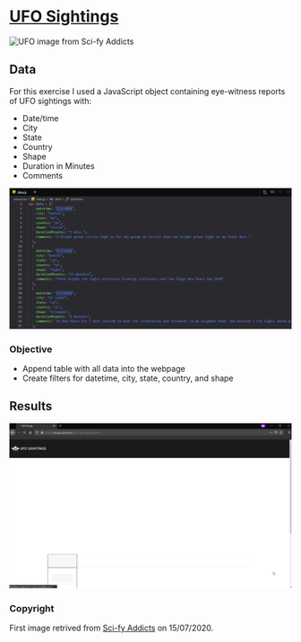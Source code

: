 # [UFO Sightings](https://cckuqui.github.io/UFO-sighting/index.html)

![UFO image from Sci-fy Addicts](http://scifiaddicts.com/wp-content/uploads/2015/08/UFO-Abduction.jpg)

## Data

For this exercise I used a JavaScript object containing eye-witness reports of UFO sightings with:

* Date/time
* City
* State
* Country
* Shape
* Duration in Minutes
* Comments

![Preview of data](images/prev_data.png)

### Objective

* Append table with all data into the webpage
* Create filters for datetime, city, state, country, and shape

## Results

![Result](images/deployed_site.gif)

### Copyright

First image retrived from [Sci-fy Addicts](http://scifiaddicts.com/sci-fi-books-survive-alien-abduction/) on 15/07/2020.
